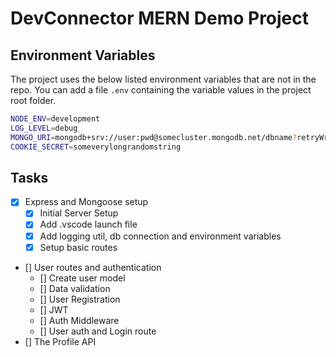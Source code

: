 # DevConnector MERN Demo Project


## Environment Variables

The project uses the below listed environment variables that are not in the repo. You can add a file `.env` containing the variable values in the project root folder.

```bash
NODE_ENV=development
LOG_LEVEL=debug
MONGO_URI=mongodb+srv://user:pwd@somecluster.mongodb.net/dbname?retryWrites=true&w=majority
COOKIE_SECRET=someverylongrandomstring
```

## Tasks

- [x] Express and Mongoose setup
  - [x] Initial Server Setup
  - [x] Add .vscode launch file
  - [x] Add logging util, db connection and environment variables
  - [x] Setup basic routes
- [] User routes and authentication
  - [] Create user model
  - [] Data validation
  - [] User Registration
  - [] JWT
  - [] Auth Middleware
  - [] User auth and Login route
- [] The Profile API
